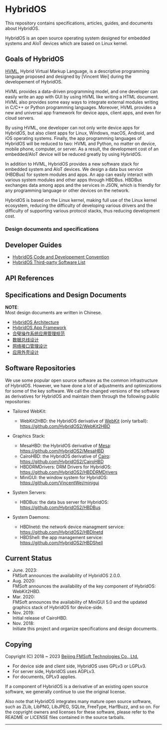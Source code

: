 # HybridOS

This repository contains specifications, articles, guides, and documents about HybridOS.

HybridOS is an open source operating system designed for embedded systems and AIoT devices which are based on Linux kernel.

## Goals of HybridOS

[HVML], Hybrid Virtual Markup Language, is a descriptive programming language proposed and designed by [Vincent Wei] during the developement of HybridOS.

HVML provides a data-driven programming model, and one developer can easily write an app with GUI by using HVML like writing a HTML document.
HVML also provides some easy ways to integrate external modules writing in C/C++ or Python programming languages.
Moreover, HVML provides a new and universal app framework for device apps, client apps, and even for cloud servers.

By using HVML, one developer can not only write device apps for HybridOS,
   but also client apps for Linux, Windows, macOS, Android, and iOS operating systems.
Finally, the app programming languages of HybridOS will be reduced to two: HVML and Python,
    no matter on device, mobile phone, computer, or server.
As a result, the development cost of an embedded/AIoT device will be reduced greatly by using HybridOS.

In addition to HVML, HybridOS provides a new software stack for embedded system and AIoT devices.
We design a data bus service (HBDBus) for system modules and apps.
An app can easily interact with various system modules and other apps through HBDBus.
HBDBus exchanges data among apps and the services in JSON, which is friendly for any programming language or other devices on the network.

HybridOS is based on the Linux kernel, making full use of the Linux kernel ecosystem,
         reducing the difficulty of developing various drivers and the difficulty of supporting various protocol stacks, thus reducing development cost.

### Design documents and specifications

## Developer Guides

- [HybridOS Code and Developement Convention](specs/hybridos-code-and-developement-convention-en.md)
- [HybridOS Third-party Software List](guides/hybridos-third-party-software-list-en.md)

## API References


## Specifications and Design Documents

__NOTE__:  
Most design documents are written in Chinese.

- [HybridOS Architecture](designs/hybridos-design-architecture-en.md)
- [HybridOS App Framework](designs/hybridos-design-app-framework-en.md)
- [合璧操作系统应用管理规范](designs/hybridos-design-app-management-zh.md)
- [数据总线设计](designs/hybridos-design-data-bus-zh.md)
- [网络接口管理设计](designs/hybridos-design-sysapp-inetd-zh.md)
- [应用外壳设计](designs/hybridos-design-sysapp-shell-zh.md)

## Software Repositories

We use some popular open source software as the common infrastructure of HybridOS.
However, we have done a lot of adjustments and optimizations for some of the key software.
We call the changed versions of the software as derivatives for HybridOS and maintain them through the following public repositories:

- Tailored WebKit:
   + WebKit2HBD: the HybridOS derivative of [WebKit] \(only tarball):
<https://github.com/HybridOS2/WebKit2HBD>

- Graphics Stack:
   + MesaHBD: the HybridOS derivative of [Mesa]:
<https://github.com/HybridOS2/MesaHBD>
   + CairoHBD: the HybridOS derivative of [Cairo]:
<https://github.com/HybridOS2/CairoHBD>
   + HBDDRMDrivers: DRM Drivers for HybridOS:
<https://github.com/HybridOS2/HBDDRMDrivers>
   + MiniGUI: the window system for HybridOS:
<https://github.com/VincentWei/minigui>

- System Servers:
   + HBDBus: the data bus server for HybridOS:
<https://github.com/HybridOS2/HBDBus>

- System Daemons:
   + HBDInetd: the network device managment service:
<https://github.com/HybridOS2/HBDInetd>
   + HBDShell: the app management service:
<https://github.com/HybridOS2/HBDShell>

## Current Status

- June. 2023:  
   FMSoft announces the availability of HybridOS 2.0.0.
- Aug. 2020:  
   FMSoft announces the availability of the key component of HybridOS: WebKit2HBD.
- Mar. 2020:  
   FMSoft announces the availability of MiniGUI 5.0 and the updated graphics stack of HybridOS for device-side.
- Nov. 2019:  
   Initial release of CairoHBD.
- Nov. 2018:  
   Initiate this project and organize specifications and design documents.

## Copying

Copyright (C) 2018 \~ 2023 [Beijing FMSoft Technologies Co., Ltd.]

- For device side and client side, HybridOS uses GPLv3 or LGPLv3.
- For server side, HybridOS uses AGPLv3.
- For documents, GPLv3 applies.

If a component of HybridOS is a derivative of an existing open source software,
   we generally continue to use the original license.

Also note that HybridOS integrates many mature open source software, such as ZLib, LibPNG, LibJPEG, SQLite, FreeType, HarfBuzz, and so on.
For the copyright owners and licenses for these software, please refer to the README or LICENSE files contained in the source tarballs.

---

[HybridOS Architecture]: en/HybridOS-Architecture.md
[HybridOS Code and Development Convention]: en/HybridOS-Code-and-Development-Convention.md

[HVML]: https://hvml.fmsoft.cn
[Beijing FMSoft Technologies Co., Ltd.]: https://www.fmsoft.cn
[FMSoft Technologies]: https://www.fmsoft.cn
[HybridOS Official Site]: https://hybridos.fmsoft.cn

[MiniGUI]: http:/www.minigui.com
[WebKit]: https://webkit.org
[Mesa]: https://mesa3d.org/
[Cairo]: https://www.cairographics.org/

